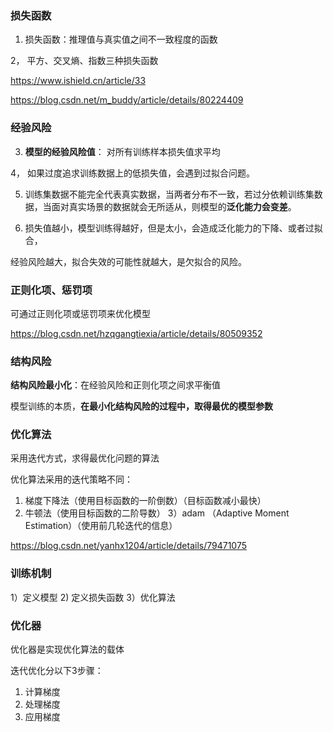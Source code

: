### 损失函数
1. 损失函数：推理值与真实值之间不一致程度的函数

2， 平方、交叉熵、指数三种损失函数

https://www.ishield.cn/article/33

https://blog.csdn.net/m_buddy/article/details/80224409

### 经验风险
3. **模型的经验风险值**： 对所有训练样本损失值求平均

4， 如果过度追求训练数据上的低损失值，会遇到过拟合问题。

5. 训练集数据不能完全代表真实数据，当两者分布不一致，若过分依赖训练集数据，当面对真实场景的数据就会无所适从，则模型的**泛化能力会变差**。

6. 损失值越小，模型训练得越好，但是太小，会造成泛化能力的下降、或者过拟合， 

经验风险越大，拟合失效的可能性就越大，是欠拟合的风险。

### 正则化项、惩罚项
可通过正则化项或惩罚项来优化模型

https://blog.csdn.net/hzqgangtiexia/article/details/80509352

### 结构风险
**结构风险最小化**：在经验风险和正则化项之间求平衡值

模型训练的本质，**在最小化结构风险的过程中，取得最优的模型参数**

### 优化算法
采用迭代方式，求得最优化问题的算法

优化算法采用的迭代策略不同：
1) 梯度下降法（使用目标函数的一阶倒数）（目标函数减小最快）
2) 牛顿法（使用目标函数的二阶导数）
3）adam （Adaptive Moment Estimation）（使用前几轮迭代的信息）

https://blog.csdn.net/yanhx1204/article/details/79471075

### 训练机制
1）定义模型
2) 定义损失函数
3）优化算法

### 优化器
优化器是实现优化算法的载体

迭代优化分以下3步骤：
1. 计算梯度
2. 处理梯度
3. 应用梯度










